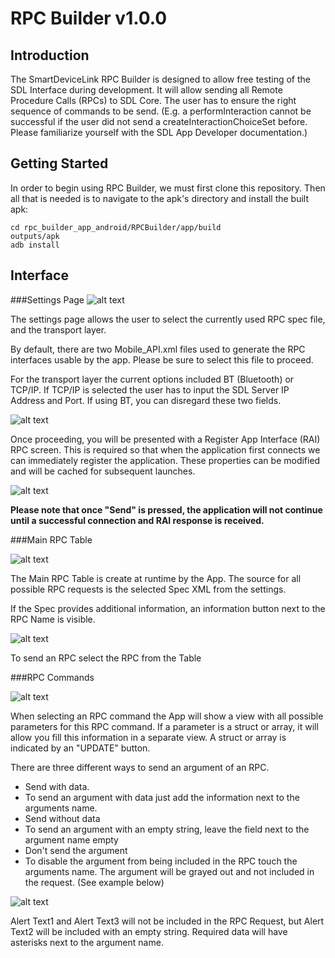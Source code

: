 # RPC Builder v1.0.0

## Introduction
The SmartDeviceLink RPC Builder is designed to allow free testing of the SDL Interface during development. It will allow sending all Remote Procedure Calls (RPCs) to SDL Core. The user has to ensure the right sequence of commands to be send. (E.g. a performInteraction cannot be successful if the user did not send a createInteractionChoiceSet before. Please familiarize yourself with the SDL App Developer documentation.)

## Getting Started
In order to begin using RPC Builder, we must first clone this repository. Then all that is needed is to navigate to the apk's directory and install the built apk:
```
cd rpc_builder_app_android/RPCBuilder/app/build
outputs/apk
adb install
```

## Interface

###Settings Page
![alt text](ReadmeFiles/Settings.png "Settings")

The settings page allows the user to select the currently used RPC spec file, and the transport layer.

By default, there are two Mobile_API.xml files used to generate the RPC interfaces usable by the app. Please be sure to select this file to proceed.

For the transport layer the current options included BT (Bluetooth) or TCP/IP. If TCP/IP is selected the user has to input the SDL Server IP Address and Port. If using BT, you can disregard these two fields.

![alt text](ReadmeFiles/RAI.png "RegisterAppInterface")

Once proceeding, you will be presented with a Register App Interface (RAI) RPC screen. This is required so that when the application first connects we can immediately register the application. These properties can be modified and will be cached for subsequent launches.

![alt text](ReadmeFiles/Connecting.png "Connecting...")

__Please note that once "Send" is pressed, the application will not continue until a successful connection and RAI response is received.__

###Main RPC Table

![alt text](ReadmeFiles/Requests.png "Requests")

The Main RPC Table is create at runtime by the App. The source for all possible RPC requests is the selected Spec XML from the settings.

If the Spec provides additional information, an information button next to the RPC Name is visible.

![alt text](ReadmeFiles/RequestInfo.png "Information")

To send an RPC select the RPC from the Table

###RPC Commands

![alt text](ReadmeFiles/Requests.png "Requests")

When selecting an RPC command the App will show a view with all possible parameters for this RPC command. If a parameter is a struct or array, it will allow you fill this information in a separate view. A struct or array is indicated by an "UPDATE" button.

There are three different ways to send an argument of an RPC.

* Send with data.
 * To send an argument with data just add the information next to the arguments name.
* Send without data
 * To send an argument with an empty string, leave the field next to the argument name empty
* Don't send the argument
 * To disable the argument from being included in the RPC touch the arguments name. The argument will be grayed out and not included in the request. (See example below)

![alt text](ReadmeFiles/EnableDisable.png "Enable/Disable")

Alert Text1 and Alert Text3 will not be included in the RPC Request, but Alert Text2 will be included with an empty string.
Required data will have asterisks next to the argument name.